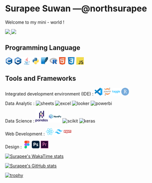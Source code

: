 # Surapee Suwan —@northsurapee
Welcome to my mini - world !

<a href="https://www.facebook.com/SleepingNot/">
  <img src="https://img.shields.io/badge/Facebook-%231877F2.svg?style=for-the-badge&logo=Facebook&logoColor=white">
</a>
<a href="https://www.linkedin.com/in/surapee-suwan-3909791a3/">
  <img src="https://img.shields.io/badge/linkedin-%230077B5.svg?style=for-the-badge&logo=linkedin&logoColor=white">
</a>

## Programming Language
<p>
  <img src="https://raw.githubusercontent.com/devicons/devicon/master/icons/c/c-original.svg" alt="c" width="25" height="25"/>
  <img src="https://raw.githubusercontent.com/devicons/devicon/master/icons/cplusplus/cplusplus-original.svg" alt="cpp" width="25" height="25"/>
  <img src="https://raw.githubusercontent.com/devicons/devicon/master/icons/java/java-original.svg" alt="java" width="25" height="25"/>
  <img src="https://raw.githubusercontent.com/devicons/devicon/master/icons/python/python-original.svg" alt="python" width="25" height="25"/>
  <img src="https://github.com/devicons/devicon/blob/master/icons/sqlite/sqlite-original.svg" alt="sqlite" width="25" height="25"/>
  <img src="https://github.com/devicons/devicon/blob/master/icons/r/r-original.svg" alt="r" width="25" height="25"/>
  <img src="https://raw.githubusercontent.com/devicons/devicon/master/icons/html5/html5-original.svg" alt="html" width="25" height="25"/>
  <img src="https://raw.githubusercontent.com/devicons/devicon/master/icons/css3/css3-original.svg" alt="css" width="25" height="25"/>
  <img src="https://raw.githubusercontent.com/devicons/devicon/master/icons/javascript/javascript-original.svg" alt="javascript" width="25" height="25"/>
</p>

## Tools and Frameworks
<p>
  Integrated development environment (IDE) :  
  <img src="https://raw.githubusercontent.com/devicons/devicon/master/icons/vscode/vscode-original.svg" alt="vscode" width="25" height="25"/>
  <img src="https://raw.githubusercontent.com/devicons/devicon/master/icons/jupyter/jupyter-original-wordmark.svg" alt="jupyter" width="25" height="25"/>
  <img src="https://github.com/devicons/devicon/blob/master/icons/kaggle/kaggle-original-wordmark.svg" alt="kaggle" height="25"/>
  <img src="https://github.com/devicons/devicon/blob/master/icons/rstudio/rstudio-original.svg" alt="rstudio" height="25"/>
</p>

<p>
  Data Analytic :  
  <img src="https://www.svgrepo.com/show/223056/sheets-sheet.svg" alt="sheets" width="25" height="25"/>
  <img src="https://www.svgrepo.com/show/373589/excel.svg" alt="excel" width="25" height="25"/>
  <img src="https://www.svgrepo.com/show/354012/looker-icon.svg" alt="looker" width="25" height="25"/>
  <img src="https://github.com/microsoft/PowerBI-Icons/blob/main/SVG/Power-BI.svg" alt="powerbi" width="25" height="25"/>
</p>

<p>
  Data Science : 
  <img src="https://github.com/devicons/devicon/blob/master/icons/pandas/pandas-original-wordmark.svg" alt="pandas" height="40"/>
  <img src="https://github.com/devicons/devicon/blob/master/icons/numpy/numpy-original-wordmark.svg" alt="numpy" height="40"/>
  <img src="https://upload.wikimedia.org/wikipedia/commons/thumb/0/05/Scikit_learn_logo_small.svg/260px-Scikit_learn_logo_small.svg.png?20180808062052" alt="scikit" height="30"/>
  <img src="https://upload.wikimedia.org/wikipedia/commons/thumb/a/ae/Keras_logo.svg/512px-Keras_logo.svg.png" alt="keras" height="25"/>
</p>

<p>
  Web Development :
  <img src="https://raw.githubusercontent.com/devicons/devicon/master/icons/react/react-original.svg" alt="react" width="25" height="25"/>
  <img src="https://raw.githubusercontent.com/devicons/devicon/master/icons/tailwindcss/tailwindcss-plain.svg" alt="tailwind" width="25" height="25"/>
  <img src="https://raw.githubusercontent.com/devicons/devicon/master/icons/npm/npm-original-wordmark.svg" alt="npm" width="25" height="25"/>
</p>

<p>
  Design :
  <img src="https://raw.githubusercontent.com/devicons/devicon/master/icons/figma/figma-original.svg" alt="figma" width="25" height="25"/>
  <img src="https://raw.githubusercontent.com/devicons/devicon/master/icons/photoshop/photoshop-plain.svg" alt="photoshop" width="25" height="25"/>
  <img src="https://raw.githubusercontent.com/devicons/devicon/master/icons/premierepro/premierepro-original.svg" alt="premiere pro" width="25" height="25"/>
</p>

[![Surapee's WakaTime stats](https://github-readme-stats.vercel.app/api/wakatime?username=northsurapee)](https://github.com/anuraghazra/github-readme-stats)

[![Surapee's GitHub stats](https://github-readme-stats.vercel.app/api?username=northsurapee&show_icons=true&theme=dracula)](https://github.com/anuraghazra/github-readme-stats)

[![trophy](https://github-profile-trophy.vercel.app/?username=northsurapee&theme=chalk&margin-w=5&margin-h=5&column=-1&rank=SECRET,SSS,SS,S,AAA,AA,A,B,C)](https://github.com/ryo-ma/github-profile-trophy)
